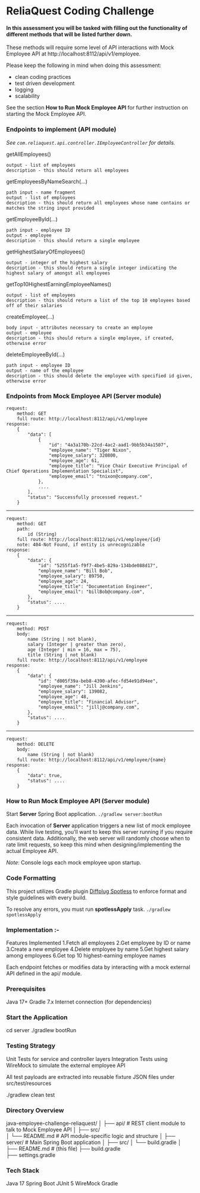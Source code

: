 # ReliaQuest Coding Challenge

#### In this assessment you will be tasked with filling out the functionality of different methods that will be listed further down.

These methods will require some level of API interactions with Mock Employee API at http://localhost:8112/api/v1/employee.

Please keep the following in mind when doing this assessment: 
* clean coding practices
* test driven development 
* logging
* scalability

See the section **How to Run Mock Employee API** for further instruction on starting the Mock Employee API.

### Endpoints to implement (API module)

_See `com.reliaquest.api.controller.IEmployeeController` for details._

getAllEmployees()

    output - list of employees
    description - this should return all employees

getEmployeesByNameSearch(...)

    path input - name fragment
    output - list of employees
    description - this should return all employees whose name contains or matches the string input provided

getEmployeeById(...)

    path input - employee ID
    output - employee
    description - this should return a single employee

getHighestSalaryOfEmployees()

    output - integer of the highest salary
    description - this should return a single integer indicating the highest salary of amongst all employees

getTop10HighestEarningEmployeeNames()

    output - list of employees
    description - this should return a list of the top 10 employees based off of their salaries

createEmployee(...)

    body input - attributes necessary to create an employee
    output - employee
    description - this should return a single employee, if created, otherwise error

deleteEmployeeById(...)

    path input - employee ID
    output - name of the employee
    description - this should delete the employee with specified id given, otherwise error

### Endpoints from Mock Employee API (Server module)

    request:
        method: GET
        full route: http://localhost:8112/api/v1/employee
    response:
        {
            "data": [
                {
                    "id": "4a3a170b-22cd-4ac2-aad1-9bb5b34a1507",
                    "employee_name": "Tiger Nixon",
                    "employee_salary": 320800,
                    "employee_age": 61,
                    "employee_title": "Vice Chair Executive Principal of Chief Operations Implementation Specialist",
                    "employee_email": "tnixon@company.com",
                },
                ....
            ],
            "status": "Successfully processed request."
        }
---
    request:
        method: GET
        path: 
            id (String)
        full route: http://localhost:8112/api/v1/employee/{id}
        note: 404-Not Found, if entity is unrecognizable
    response:
        {
            "data": {
                "id": "5255f1a5-f9f7-4be5-829a-134bde088d17",
                "employee_name": "Bill Bob",
                "employee_salary": 89750,
                "employee_age": 24,
                "employee_title": "Documentation Engineer",
                "employee_email": "billBob@company.com",
            },
            "status": ....
        }
---
    request:
        method: POST
        body: 
            name (String | not blank),
            salary (Integer | greater than zero),
            age (Integer | min = 16, max = 75),
            title (String | not blank)
        full route: http://localhost:8112/api/v1/employee
    response:
        {
            "data": {
                "id": "d005f39a-beb8-4390-afec-fd54e91d94ee",
                "employee_name": "Jill Jenkins",
                "employee_salary": 139082,
                "employee_age": 48,
                "employee_title": "Financial Advisor",
                "employee_email": "jillj@company.com",
            },
            "status": ....
        }
---
    request:
        method: DELETE
        body:
            name (String | not blank)
        full route: http://localhost:8112/api/v1/employee/{name}
    response:
        {
            "data": true,
            "status": ....
        }

### How to Run Mock Employee API (Server module)

Start **Server** Spring Boot application.
`./gradlew server:bootRun`

Each invocation of **Server** application triggers a new list of mock employee data. While live testing, you'll want to keep 
this server running if you require consistent data. Additionally, the web server will randomly choose when to rate
limit requests, so keep this mind when designing/implementing the actual Employee API.

_Note_: Console logs each mock employee upon startup.

### Code Formatting

This project utilizes Gradle plugin [Diffplug Spotless](https://github.com/diffplug/spotless/tree/main/plugin-gradle) to enforce format
and style guidelines with every build. 

To resolve any errors, you must run **spotlessApply** task.
`./gradlew spotlessApply`

### Implementation :- 

Features Implemented
1.Fetch all employees
2.Get employee by ID or name
3.Create a new employee
4.Delete employee by name
5.Get highest salary among employees
6.Get top 10 highest-earning employee names

Each endpoint fetches or modifies data by interacting with a mock external API defined in the api/ module.

### Prerequisites
Java 17+
Gradle 7.x
Internet connection (for dependencies)

### Start the Application

cd server
./gradlew bootRun

### Testing Strategy
Unit Tests for service and controller layers
Integration Tests using WireMock to simulate the external employee API

All test payloads are extracted into reusable fixture JSON files under src/test/resources

./gradlew clean test

### Directory Overview

java-employee-challenge-reliaquest/
│
├── api/                 # REST client module to talk to Mock Employee API
│   ├── src/             
│   └── README.md        # API module-specific logic and structure
│
├── server/              # Main Spring Boot application
│   ├── src/
│   └── build.gradle
│
├── README.md            # (this file)
├── build.gradle         
├── settings.gradle

### Tech Stack
Java 17
Spring Boot
JUnit 5
WireMock
Gradle

